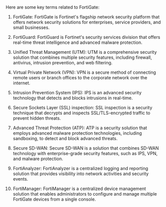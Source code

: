 Here are some key terms related to FortiGate:

1. FortiGate: FortiGate is Fortinet's flagship network security platform that offers network security solutions for enterprises, service providers, and small businesses.

2. FortiGuard: FortiGuard is Fortinet's security services division that offers real-time threat intelligence and advanced malware protection.

3. Unified Threat Management (UTM): UTM is a comprehensive security solution that combines multiple security features, including firewall, antivirus, intrusion prevention, and web filtering.

4. Virtual Private Network (VPN): VPN is a secure method of connecting remote users or branch offices to the corporate network over the internet.

5. Intrusion Prevention System (IPS): IPS is an advanced security technology that detects and blocks intrusions in real-time.

6. Secure Sockets Layer (SSL) inspection: SSL inspection is a security technique that decrypts and inspects SSL/TLS-encrypted traffic to prevent hidden threats.

7. Advanced Threat Protection (ATP): ATP is a security solution that employs advanced malware protection technologies, including sandboxing, to detect and block advanced threats.

8. Secure SD-WAN: Secure SD-WAN is a solution that combines SD-WAN technology with enterprise-grade security features, such as IPS, VPN, and malware protection.

9. FortiAnalyzer: FortiAnalyzer is a centralized logging and reporting solution that provides visibility into network activities and security events.

10. FortiManager: FortiManager is a centralized device management solution that enables administrators to configure and manage multiple FortiGate devices from a single console.
